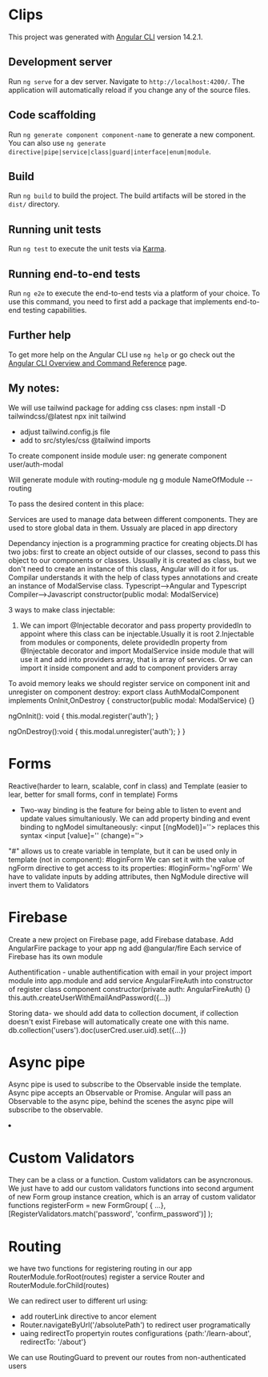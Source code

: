 # Clips

This project was generated with [Angular CLI](https://github.com/angular/angular-cli) version 14.2.1.

## Development server

Run `ng serve` for a dev server. Navigate to `http://localhost:4200/`. The application will automatically reload if you change any of the source files.

## Code scaffolding

Run `ng generate component component-name` to generate a new component. You can also use `ng generate directive|pipe|service|class|guard|interface|enum|module`.

## Build

Run `ng build` to build the project. The build artifacts will be stored in the `dist/` directory.

## Running unit tests

Run `ng test` to execute the unit tests via [Karma](https://karma-runner.github.io).

## Running end-to-end tests

Run `ng e2e` to execute the end-to-end tests via a platform of your choice. To use this command, you need to first add a package that implements end-to-end testing capabilities.

## Further help

To get more help on the Angular CLI use `ng help` or go check out the [Angular CLI Overview and Command Reference](https://angular.io/cli) page.

## My notes:

We will use tailwind package for adding css clases:
npm install -D tailwindcss/@latest
npx init tailwind

- adjust tailwind.config.js file
- add to src/styles/css @tailwind imports

To create component inside module user:
ng generate component user/auth-modal

Will generate module with routing-module
ng g module NameOfModule --routing

To pass the desired content in this place:
<ng-content select="[heading]"></ng-content>

Services are used to manage data between different components. They are used to store global data in them. Ussualy are placed in app directory

Dependancy injection is a programming practice for creating objects.DI has two jobs: first to create an object outside of our classes, second to pass this object to our components or classes. Ussually it is created as class, but we don't need to create an instance of this class, Angular will do it for us. Compilar understands it with the help of class types annotations and create an instance of ModalServise class.
Typescript-->Angular and Typescript Compiler-->Javascript
constructor(public modal: ModalService)

3 ways to make class injectable:

1.  We can import @Injectable decorator and pass property providedIn to appoint where this class can be injectable.Usually it is root
    2.Injectable from modules or components, delete providedIn property from @Injectable decorator and import ModalService inside module that will use it and add into providers array, that is array of services. Or we can import it inside component and add to component providers array

To avoid memory leaks we should register service on component init and unregister on component destroy:
export class AuthModalComponent implements OnInit,OnDestroy {
constructor(public modal: ModalService) {}

ngOnInit(): void {
this.modal.register('auth');
}

ngOnDestroy():void {
this.modal.unregister('auth');
}
}

# Forms

Reactive(harder to learn, scalable, conf in class) and Template (easier to lear, better for small forms, conf in template) Forms

- Two-way binding is the feature for being able to listen to event and update values simultaniously.
  We can add property binding and event binding to ngModel simultaneously:
  <input [(ngModel)]=''> replaces this syntax <input [value]='' (change)=''>

"#" allows us to create variable in template, but it can be used only in template (not in component): #loginForm
We can set it with the value of ngForm directive to get access to its properties: #loginForm='ngForm'
We have to validate inputs by adding attributes, then NgModule directive will invert them to Validators

# Firebase

Create a new project on Firebase page, add Firebase database. Add AngularFire package to your app
ng add @angular/fire
Each service of Firebase has its own module

Authentification - unable authentification with email in your project
import module into app.module and add service AngularFireAuth into constructor of register class component
constructor(private auth: AngularFireAuth) {}
this.auth.createUserWithEmailAndPassword({...})

Storing data- we should add data to collection document, if collection doesn't exist Firebase will automatically create one with this name.
db.collection('users').doc(userCred.user.uid).set({...})

# Async pipe

Async pipe is used to subscribe to the Observable inside the template.
Async pipe accepts an Observable or Promise.
Angular will pass an Observable to the async pipe, behind the scenes the async pipe will subscribe to the observable.

 <li *ngIf="!(auth.isAuthenticated$ | async); else authLinks">

# Custom Validators

They can be a class or a function. Custom validators can be asyncronous.
We just have to add our custom validators functions into second argument of new Form group instance creation, which is an array of custom validator functions
registerForm = new FormGroup(
{ ...}, [RegisterValidators.match('password', 'confirm_password')]
);

# Routing

we have two functions for registering routing in our app RouterModule.forRoot(routes) register a service Router and RouterModule.forChild(routes)

We can redirect user to different url using:

- add routerLink directive to ancor element <a routerLink="/about" >
- Router.navigateByUrl('/absolutePath') to redirect user programatically
- uaing redirectTo propertyin routes configurations {path:'/learn-about', redirectTo: '/about'}

We can use RoutingGuard to prevent our routes from non-authenticated users
